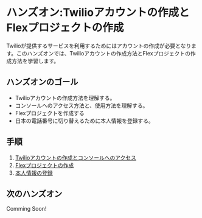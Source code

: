 #  ハンズオン:Twilioアカウントの作成とFlexプロジェクトの作成

Twilioが提供するサービスを利用するためにはアカウントの作成が必要となります。このハンズオンでは、Twilioアカウントの作成方法とFlexプロジェクトの作成方法を学習します。

## ハンズオンのゴール
- Twilioアカウントの作成方法を理解する。
- コンソールへのアクセス方法と、使用方法を理解する。
- Flexプロジェクトを作成する
- 日本の電話番号に切り替えるために本人情報を登録する。

## 手順
1. [Twilioアカウントの作成とコンソールへのアクセス](./01-01-Signup.md)
3. [Flexプロジェクトの作成]()
2. [本人情報の登録](./01-02-PurchasePhoneNumber.md)

## 次のハンズオン

Comming Soon!